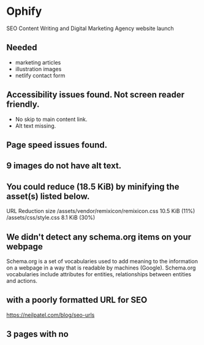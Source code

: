 # Ophify
SEO Content Writing and Digital Marketing Agency website launch


## Needed
- marketing articles
- illustration images
- netlify contact form

## Accessibility issues found. Not screen reader friendly.
- No skip to main content link.
- Alt text missing.

## Page speed issues found.
## 9 images do not have alt text.

## You could reduce (18.5 KiB) by minifying the asset(s) listed below.
URL 	Reduction size
  /assets/vendor/remixicon/remixicon.css 	10.5 KiB (11%)
  /assets/css/style.css 	8.1 KiB (30%)
 
## We didn't detect any schema.org items on your webpage
Schema.org is a set of vocabularies used to add meaning to the information on a webpage in a way that is readable by machines (Google). Schema.org vocabularies include attributes for entities, relationships between entities and actions.

## with a poorly formatted URL for SEO
https://neilpatel.com/blog/seo-urls

## 3 pages with no <title> tag
https://neilpatel.com/blog/title-tags-seo/

## Submit site to Search Engines
https://www.ionos.com/digitalguide/websites/website-creation/registering-a-website-submitting-urls-to-google/


